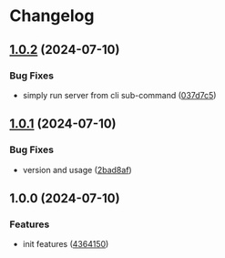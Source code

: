 # Changelog

## [1.0.2](https://github.com/sunggun-yu/dnsq/compare/v1.0.1...v1.0.2) (2024-07-10)


### Bug Fixes

* simply run server from cli sub-command ([037d7c5](https://github.com/sunggun-yu/dnsq/commit/037d7c5ad897871203ea11d3ffee6a3e71c91e74))

## [1.0.1](https://github.com/sunggun-yu/dnsq/compare/v1.0.0...v1.0.1) (2024-07-10)


### Bug Fixes

* version and usage ([2bad8af](https://github.com/sunggun-yu/dnsq/commit/2bad8afc07a0965233ddf2b27fafe39b6c1a54be))

## 1.0.0 (2024-07-10)


### Features

* init features ([4364150](https://github.com/sunggun-yu/dnsq/commit/4364150b15f8abdccdac75aa22c5640a634a4985))
